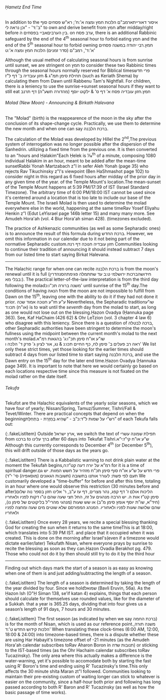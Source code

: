 ###### Ḥametz End Time

In addition to the <span class="hebSrc">איסור דאורייתא</span><span data-footnote><span class="hebSrc">רמב"ם הלכות חמץ ומצה א':ח'; רא"ש פסחים סוף ב':ד' - "וכן נראה לי"</span></span> to own and derive benefit from חמץ after midday/right before בין הערבים<span data-footnote><span class="hebSrc">אביי בפסחים ה.</span></span> on ערב פסח, there is an additional Rabbinic safeguard by the end of the 4<sup>th</sup> seasonal hour to forbid eating חמץ and the end of the 5<sup>th</sup> seasonal hour to forbid owning <span class="hebSrc">חמץ</span>.<span data-footnote><span class="hebSrc">רבי יהודה במשנה פסחים א':ד', רמב"ם (סדר זמנים) הלכות חמץ ומצה א':ט'</span></span>

Although the usual method of calculating seasonal hours is from sunrise until sunset, we are stringent on חמץ to consider these two Rabbinic times through the seasonal hours normally reserved for Biblical times<span data-footnote>פרי חדש תחילת סימן תמ"ג & חזון עובדיה ב' דף ל"ז</span> (such as Keriath Shema) by calculating them from Dawn until Rabbenu Tam's Nightfall. For children, there is a leniency to use the sunrise->sunset seasonal hours if they want to still eat <span class="hebSrc">חמץ</span>.<span data-footnote>חזון עובדיה פסח א' דף ס' & ילקוט יוסף (מהדורה תשע"ה) דף תרנב</span>

###### Molad (New Moon) - Announcing & Birkath Halevana

The "Molad" (birth) is the reappearence of the moon in the sky after the conclusion of its shape-change cycle. Practically, we use them to determine the new month and when one can say <span class="hebSrc">ברכת הלבנה</span>.

The calculation of the Molad was developed by Hillel the 2<sup>nd</sup>,<span data-footnote>The previous system of interrogation was no longer possible after the dispersion of the Sanhedrin.</span> utilizing a fixed time from the previous one. It is then converted to an "hours and Ḥalakim"<span data-footnote>Each Ḥelek is 1&frasl;18<sup>th</sup> of a minute, composing 1080 individual Ḥalakim in an hour</span>, meant to be added after the mean-time sunset<span data-footnote>Rabbi Yonah Martzabach z"l in sefer Aleh Yonah (page 35) who rejects Rav Tikuchinsky z"l's viewpoint (Ben HaShmashot page 102) to consider night in this regard as 6 fixed hours after midday of the prior day in any given time of the year.</span> of the Temple Mount's location.<span data-footnote>The mean-sunset of the Temple Mount happens at 5:39 PM/17:39 of IST (Israel Standard Timezone). The arbitrary time of 6:00 PM/18:00 IST cannot be used since it's centered around a location that is too late to include our base of the Temple Mount.</span> The Israeli Molad is then used to determine the molad everywhere else in the world, happening at the same time<span data-footnote>Rav Yosef Eliyahu Henkin z”l (Edut LeYisrael page 146b letter 15) and many many more. See Amudeh Hora'ah (vol. 4 Biur Hora'ah siman 428).</span> (timezones excluded).

The practice of Ashkenazic communities (as well as some Sepharadic ones) is to announce the result of this formula during ברכת החדש. However, we omit this information in our calendar due to it not being part of the normative Sepharadic custom.<span data-footnote>חזון עובדיה חנוכה דף רנח</span> Communities looking to continue their tradition of announcing it should instead subtract 7 days from our listed time to start saying Birkat Halevana.

---

The Halachic range for when one can recite ברכת הלבנה is from the moon's renewal until it is full (חידושה<span data-footnote>ברכות ירושלמי ט:ב</span> עד שתתמלה פגימתה<span data-footnote><span class="hebSrc">סנהדרין בבלי מא:</span></span>). The practical letter-of-the-law interpretation is from the third day following the molad<span data-footnote><span class="hebSrc">משנה ברורה תכ"ו:כ'</span></span> until sunrise of the 15<sup>th</sup> day.<span data-footnote>The conditions of having הנאה from the moon are not impossible to fulfill from Dawn on the 15<sup>th</sup>, leaving one with the ability to do it if they had not done it prior. ע"ע חז"ע חנוכה אמוד שכה</span> Nevertheless, the Sepharadic tradition<span data-footnote>שו"ע (או"ח) תכו:ד</span> is to wait until the _seventh_ day from the molad to start, as long as one would not lose out on the blessing.<span data-footnote>Ḥazon Ovadya (Ḥannuka page 363). See, Kaf HaChaim (426 62) & Ohr LeTzion (vol. 3 chapter 4 law 6) who disagree with this leniency.</span> Since there is a question of ברכה לבטלה, other Sepharadic authorities have been stringent to determine the moon's fullness using the midpoint between the current month's molad to the next month's molad.<span data-footnote>שו"ע או"ח סימן תכ"ו:ג' בהגאות רמ"א<br><span class="hebSrc">ראה רב פעלים ב' סימן לח, כף החיים תכו:נ & נג, אור לציון ג' פרק ד' הלכה ו'</span></span> We list only these strict times, yet those looking for the earlier times should subtract 4 days from our listed time to start saying ברכת הלבנה, and use the Dawn entry on the 15<sup>th</sup> day for the later end time.<span data-footnote>Ḥazon Ovadya (Ḥannuka page 349). It is important to note that here we would certainly go based on each locations respective time since this measure is not fixated on the molad rather on the date itself.</span>

###### Tekufa

Tekufot are the Halachic equivalents of the yearly solar seasons, which we have four of yearly; Nissan/Spring, Tamuz/Summer, Tishri/Fall & Tevet/Winter. There are practical concepts that depend on when the beginning<span data-footnote>רש”י על שמות ל”ד:כ”ב - “שֶׁהִיא בַחֲזָרַת - בִּתְחִלַּת”</span> of each Tekufa falls out:

{:.fakeListItem}
Outside ארץ ישראל, we switch the text of תפילת שמונה עשרי from ברכנו to ברך עלינו after 60 days into Tekufat Tishri.<span data-footnote>ש”ע או”ח קי”ז:י”א</span> Although this currently corresponds to December 4<sup>th</sup> (or December 5<sup>th</sup>), this will drift outside of those days as the years go.

{:.fakeListItem}
There is a Kabbalistic warning to not drink plain water at the moment the Tekufah begins,<span data-footnote>רמ”א על יורה דעה קט”ז:ה</span> for it is a time of spiritual danger.<span data-footnote>פרי חדש על ש”ע או”ח סוף סימן תכ”ח מזהיר על חשש המוות. יש גם תעם לפי פשת: לעורר אותנו בתשובה (תשובות הגאונים (מוסאפיה) סי’ י”ד)</span> We customarily developed a "time-buffer" for before and after this time, totaling in an hour where one would observe this restriction (30 minutes before and after)<span data-footnote>הליכות אולם ז' דף קפג, נהר מצרים, דף עז ע”ב, ר’ אלינו חזון בספר נוה שלום סימן קט”ז אות ה. יש הרבה מנהגים על זה, החל חצי שעה שהם ט"ו דקות לפניו ולאחריו (חיד”א, שו”ת יוסף אומץ סימן מ”ב) או שש שעות (מנהגי מהרי”ל בליקוטים של סימן נו), שהם שלושה שעות לפניו ולאחוריו. המנהג המפורסם שלא שוטים מים שעה ומחצה לפניו ולאחריו</span>

{:.fakeListItem}
Once every 28 years, we recite a special blessing thanking God for creating the sun when it returns to the same time<span data-footnote>This is at 18:00, which translates into 5:39 PM IST.</span> and place that it occupied when it was created. This is done on the morning after Israel's<span data-footnote>(even if a timezone would dictate earlier/later)</span> Tekufath Nisan, where everyone prays by sunrise to recite the blessing as soon as they can.<span data-footnote>Ḥazon Ovadia Berakhot pg. 479. Those who could not do it by then should still try to do it by the third hour</span>

----

Finding out which days mark the start of a season is as easy as knowing when one of them is and just adding/subtracting the length of a season.

{:.fakeListItem}
The length of a season is determined by taking the length of the year divided by four. Since we hold<span data-footnote>שמואל (Bavli Eruvin, 56a). As the Ḥazon Ish (O"Ḥ Siman 138, se'if katan 4) explains, things that each person should calculate for themselves use rounded values, like for the diameter of a Sukkah.</span> that a year is 365.25 days, dividing that into four gives us a season’s length of 91 days, 7 hours and 30 minutes.

{:.fakeListItem}
The first season (as indicated by when we say ברכת החמה) is for the month of Nisan, which is used as our reference point.<span data-footnote><span class="hebSrc">משנה תורה, הלכות קידוש החדש ט':ד'</span></span> When translating these clock-times (6:00 AM, 12:00, 18:00 & 24:00) into timezone-based times, there is a dispute whether these are using Har Habayit's timezone offset of -21 minutes (as the Amudeh Hora'ah calendar subscribes to<span data-footnote>Rav Aharon Boron in תנובות שדה</span>) or sticking to the IST-based times (as the Ohr Hachaim calendar subscribes to<span data-footnote>Rav Tucazinsky</span>). The only area where this actually makes a difference is the water-warning, yet it's possible to accomodate both by starting the fast using R' Boron's time and ending using R' Tucazinsky's time.<span data-footnote>This only affects the 30 minute shita Maran zt"l followed. Communities looking to maintain their pre-existing custom of waiting longer can stick to whatever is easier on the community, since a half-hour both prior and following has long passed according to both R' Baron and R' Tucazinsky (as well as how the basic passage of time works).</span>